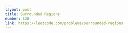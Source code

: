 ```yaml
---
layout: post
title: Surrounded Regions
number: 130
link: https://leetcode.com/problems/surrounded-regions
---
```

